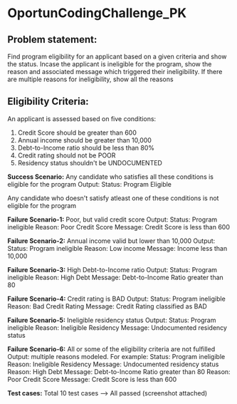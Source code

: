 # OportunCodingChallenge_PK

Problem statement: 
-------------------

Find program eligibility for an applicant based on a given criteria and show the status. 
Incase the applicant is ineligible for the program, show the reason and associated message which triggered their ineligibility.
If there are multiple reasons for ineligibility, show all the reasons

Eligibility Criteria:
---------------------

An applicant is assessed based on five conditions:
  1. Credit Score should be greater than 600
  2. Annual income should be greater than 10,000
  3. Debt-to-Income ratio should be less than 80%
  4. Credit rating should not be POOR
  5. Residency status shouldn't be UNDOCUMENTED
  
**Success Scenario:** Any candidate who satisfies all these conditions is eligible for the program 
Output:
Status: Program Eligible


Any candidate who doesn't satisfy atleast one of these conditions is not eligible for the program

**Failure Scenario-1:** Poor, but valid credit score 
Output: 
Status: Program ineligible 
Reason: Poor Credit Score
Message: Credit Score is less than 600

**Failure Scenario-2:** Annual income valid but lower than 10,000
Output: 
Status: Program ineligible 
Reason: Low income
Message: Income less than 10,000

**Failure Scenario-3:** High Debt-to-Income ratio
Output: 
Status: Program ineligible 
Reason: High Debt
Message: Debt-to-Income Ratio greater than 80

**Failure Scenario-4:** Credit rating is BAD
Output: 
Status: Program ineligible 
Reason: Bad Credit Rating
Message: Credit Rating classified as BAD

**Failure Scenario-5:** Ineligible residency status
Output:
Status: Program ineligible 
Reason: Ineligible Residency
Message: Undocumented residency status

**Failure Scenario-6:** All or some of the eligibility criteria are not fulfilled
Output: multiple reasons modeled. For example:
Status: Program ineligible 
Reason: Ineligible Residency
Message: Undocumented residency status
Reason: High Debt
Message: Debt-to-Income Ratio greater than 80
Reason: Poor Credit Score
Message: Credit Score is less than 600



**Test cases:** 
Total 10 test cases --> All passed (screenshot attached)


  
